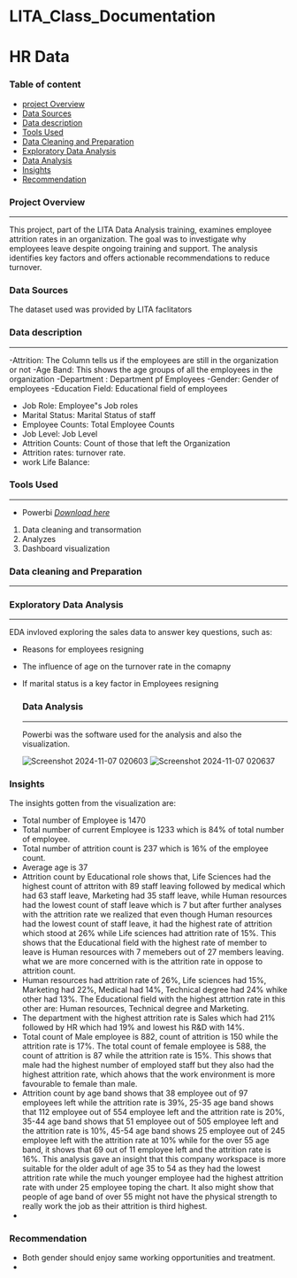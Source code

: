 # LITA_Class_Documentation

# HR Data

### Table of content 

- [project Overview](#project-overview)
- [Data Sources](#data-sources)
- [Data description](#data-description)
- [Tools Used](#tools-used)
- [Data Cleaning and Preparation](#data-cleaning-and-preparation)
- [Exploratory Data Analysis](#exploratory-data-analysis)
- [Data Analysis](#data-analysis)
- [Insights](#insights)
- [Recommendation](#recommendation)


### Project Overview 
---
This project, part of the LITA Data Analysis training, examines employee attrition rates in an organization. The goal was to investigate why employees leave despite ongoing training and support. The analysis identifies key factors and offers actionable recommendations to reduce turnover.
### Data Sources 

The dataset used was provided by LITA faclitators

### Data description
---
-Attrition: The Column tells us if the employees are still in the organization or not 
-Age Band: This shows the age groups of all the employees in the organization     -Department : Department pf Employees 
-Gender: Gender of employees 
-Education Field: Educational field of employees 
- Job Role: Employee"s Job roles
- Marital Status: Marital Status of staff
- Employee Counts: Total Employee Counts
- Job Level: Job Level
- Attrition Counts: Count of those that left the Organization
-  Attrition rates: turnover rate.
-  work Life Balance: 

### Tools Used 
---
 - Powerbi [*Download here*](https://powerbi.microsoft.com/desktop/)

 1. Data cleaning and transormation
 2. Analyzes
 3. Dashboard visualization

### Data cleaning and Preparation
---

### Exploratory Data Analysis
---
EDA invloved exploring the sales data to answer key questions, such as:
- Reasons for employees resigning
- The influence of age on the turnover rate in the comapny
- If marital status is a key factor in Employees resigning

  ### Data Analysis
  ---
  Powerbi was the software used for the analysis and also the visualization.
 
  ![Screenshot 2024-11-07 020603](https://github.com/user-attachments/assets/48669637-358a-4ef5-815b-ce700c330aef)
![Screenshot 2024-11-07 020637](https://github.com/user-attachments/assets/4be49a1b-19b8-44cd-a4fa-103b344f585a)

### Insights 
 The insights gotten from the visualization are:
- Total number of Employee is 1470
- Total number of current Employee is 1233 which is 84% of total number of employee. 
- Total number of attrition count is 237 which is 16% of the employee count.
- Average age is 37
- Attrition count by Educational role shows that, Life Sciences had the highest count of attriton with 89 staff leaving followed by medical which had 63 staff leave, Marketing had 35 staff leave, while Human resources had the lowest count of staff leave which is 7 but after further analyses with the attrition rate we realized that even though Human resources had the lowest count of staff leave, it had the highest rate of attrition which stood at 26% while Life sciences had attrition rate of 15%. This shows that the Educational field with the highest rate of member to leave is Human resources with 7 memebers out of 27 members leaving. what we are more concerned with is the attrition rate in oppose to attrition count.
- Human resources had attrition rate of 26%, Life sciences had 15%, Marketing had 22%, Medical had 14%, Technical degree had 24% whike other had 13%. The Educational field with the highest attrtion rate in this other are: Human resources, Technical degree and Marketing.
- The department with the highest attrition rate is Sales which had 21%  followed by HR which had 19% and lowest his R&D with 14%.
- Total count of Male employee is 882, count of attrition is 150 while the attrition rate is 17%. The total count of female employee is 588, the count of attrition is 87 while the attrition rate is 15%. This shows that male had the highest number of employed staff but they also had the highest attrition rate, which ahows that the work environment is more favourable to female than male.
- Attrition count by age band shows that 38 employee out of 97 employees left while the attrition rate is 39%, 25-35 age band shows that 112 employee out of 554 employee left and the attrition rate is 20%, 35-44 age band shows that 51 employee out of 505 employee left and the attrition rate is 10%, 45-54 age band shows 25 employee out of 245 employee left with the attrition rate at 10% while for the over 55 age band, it shows that 69 out of 11 employee left and the attrition rate is 16%. This analysis gave an insight that this company workspace is more suitable for the older adult of age 35 to 54 as they had the lowest attrition rate while the much younger employee had the highest attrition rate with under 25 employee toping the chart. It also might show that people of age band of over 55 might not have the physical strength to really work the job as their attrition is third highest.
- 

  ### Recommendation
  - Both gender should enjoy same working opportunities and treatment.
  - 




